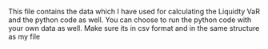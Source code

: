 This file contains the data which I have used for calculating the Liquidty VaR and the python code as well. You can choose to run the python
code with your own data as well. Make sure its in csv format and in the same structure as my file
